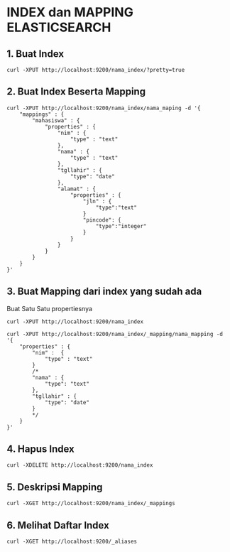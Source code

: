 # INDEX dan MAPPING ELASTICSEARCH

## 1. Buat Index

```
curl -XPUT http://localhost:9200/nama_index/?pretty=true
```

## 2. Buat Index Beserta Mapping
```
curl -XPUT http://localhost:9200/nama_index/nama_maping -d '{
	"mappings" : {
		"mahasiswa" : {
			"properties" : {
				"nim" : {
					"type" : "text"
				},
				"nama" : {
					"type" : "text"
				},
				"tgllahir" : {
					"type": "date"
				},
				"alamat" : {
					"properties" : {
						"jln" : {
							"type":"text"
						}
						"pincode": {
							"type":"integer"
						}
					}
				}
			}
		}
	}
}'
```

## 3. Buat Mapping dari index yang sudah ada
Buat Satu Satu propertiesnya
```
curl -XPUT http://localhost:9200/nama_index

curl -XPUT http://localhost:9200/nama_index/_mapping/nama_mapping -d '{
	"properties" : {
		"nim" :  {
			"type" : "text"
		}
		/*
		"nama" : { 
			"type": "text"
		},
		"tgllahir" : {
			"type": "date"
		}
		*/
	}
}'
```

## 4. Hapus Index
```
curl -XDELETE http://localhost:9200/nama_index
```

## 5. Deskripsi Mapping
```
curl -XGET http://localhost:9200/nama_index/_mappings
```
## 6. Melihat Daftar Index

```
curl -XGET http://localhost:9200/_aliases
```